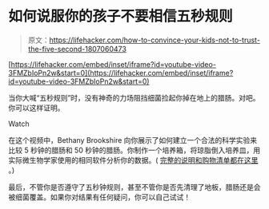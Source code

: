 # 如何说服你的孩子不要相信五秒规则

> 原文：<https://lifehacker.com/how-to-convince-your-kids-not-to-trust-the-five-second-1807060473>

 [https://lifehacker.com/embed/inset/iframe?id=youtube-video-3FMZbIoPn2w&start=0](https://lifehacker.com/embed/inset/iframe?id=youtube-video-3FMZbIoPn2w&start=0) 

当你大喊“五秒规则”时，没有神奇的力场阻挡细菌捡起你掉在地上的腊肠。对吧。你可以这样证明。

Watch

在这个视频中，Bethany Brookshire 向你展示了如何建立一个合法的科学实验来比较 5 秒钟的腊肠和 50 秒钟的腊肠。你制作一个培养箱，将琼脂倒入培养皿，用实际微生物学家使用的相同软件分析你的数据。( [完整的说明和购物清单都在这里](https://www.sciencenewsforstudents.org/blog/eureka-lab/five-second-rule-growing-germs-science) 。)

最后，不管你是否遵守了五秒钟规则，甚至不管你是否先清理了地板，腊肠还是会被细菌覆盖。如果你对结果有任何疑问，你可以自己试试！